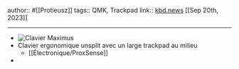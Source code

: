 author:: #[[Protieusz]]
tags:: QMK, Trackpad
link:: [kbd.news](https://kbd.news/Maximus-2124.html) 
[[Sep 20th, 2023]]
***

- ![Clavier Maximus](https://kbd.news/pic/2023/202309/2124.jpg)
- Clavier ergonomique unsplit avec un large trackpad au milieu
	- [[Électronique/ProxSense]]
-